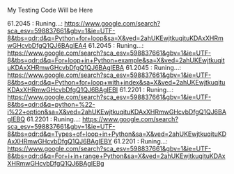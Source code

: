 My Testing Code Will be Here


61.2045         : Runing...: https://www.google.com/search?sca_esv=598837661&gbv=1&ie=UTF-8&tbs=qdr:d&q=Python+for+loop&sa=X&ved=2ahUKEwjtkuqituKDAxXHRmwGHcvbDfgQ1QJ6BAgIEA4
61.2045         : Runing...: https://www.google.com/search?sca_esv=598837661&gbv=1&ie=UTF-8&tbs=qdr:d&q=For+loop+in+Python+example&sa=X&ved=2ahUKEwjtkuqituKDAxXHRmwGHcvbDfgQ1QJ6BAgIEBA
61.2045         : Runing...: https://www.google.com/search?sca_esv=598837661&gbv=1&ie=UTF-8&tbs=qdr:d&q=Python+for+loop+with+index&sa=X&ved=2ahUKEwjtkuqituKDAxXHRmwGHcvbDfgQ1QJ6BAgIEBI
61.2201         : Runing...: https://www.google.com/search?sca_esv=598837661&gbv=1&ie=UTF-8&tbs=qdr:d&q=python+%22-i%22+option&sa=X&ved=2ahUKEwjtkuqituKDAxXHRmwGHcvbDfgQ1QJ6BAgIEBQ
61.2201         : Runing...: https://www.google.com/search?sca_esv=598837661&gbv=1&ie=UTF-8&tbs=qdr:d&q=Types+of+loop+in+Python&sa=X&ved=2ahUKEwjtkuqituKDAxXHRmwGHcvbDfgQ1QJ6BAgIEBY
61.2201         : Runing...: https://www.google.com/search?sca_esv=598837661&gbv=1&ie=UTF-8&tbs=qdr:d&q=For+i+in+range+Python&sa=X&ved=2ahUKEwjtkuqituKDAxXHRmwGHcvbDfgQ1QJ6BAgIEBg
